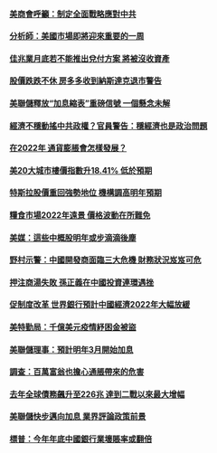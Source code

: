 #### [美商會呼籲：制定全面戰略應對中共](../pages/soh7/583748.md) 
#### [分析師：美國市場即將迎來重要的一周](../pages/soh7/583214.md) 
#### [佳兆業月底若不能推出兌付方案 將被沒收資產](../pages/soh7/582392.md) 
#### [股價跌跌不休 房多多收到納斯達克退市警告](../pages/soh7/582371.md) 
#### [美聯儲釋放“加息縮表”重磅信號 一個懸念未解](../pages/soh7/582068.md) 
#### [經濟不穩動搖中共政權？官員警告：穩經濟也是政治問題](../pages/soh7/581630.md) 
#### [在2022年 通貨膨脹會怎樣發展？](../pages/soh7/579869.md) 
#### [美20大城市樓價指數升18.41%  低於預期](../pages/soh7/579392.md) 
#### [特斯拉股價重回強勢地位 機構調高明年預期](../pages/soh7/579230.md) 
#### [糧食市場2022年遠景 價格波動在所難免](../pages/soh7/579146.md) 
#### [美媒：這些中概股明年或步滴滴後塵](../pages/soh7/578873.md) 
#### [野村示警：中國開發商面臨三大危機 財務狀況岌岌可危](../pages/soh7/577979.md) 
#### [押注商湯失敗 孫正義在中國投資連環遇挫](../pages/soh7/577916.md) 
#### [促制度改革 世界銀行預計中國經濟2022年大幅放緩](../pages/soh7/577655.md) 
#### [美特勤局：千億美元疫情紓困金被盜](../pages/soh7/577445.md) 
#### [美聯儲理事：預計明年3月開始加息](../pages/soh7/576458.md) 
#### [調查：百萬富翁也擔心通脹帶來的危害](../pages/soh7/576281.md) 
#### [去年全球債務飆升至226兆 達到二戰以來最大增幅](../pages/soh7/575930.md) 
#### [美聯儲快步邁向加息 業界評論政策前景](../pages/soh7/575918.md) 
#### [標普：今年年底中國銀行業壞賬率或翻倍](../pages/soh7/575666.md) 
